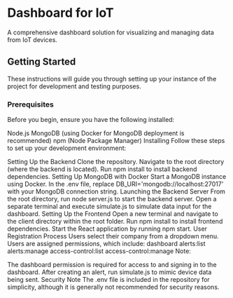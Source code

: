 <h1>Dashboard for IoT</h1>
A comprehensive dashboard solution for visualizing and managing data from IoT devices.

<h2>Getting Started</h2>
These instructions will guide you through setting up your instance of the project for development and testing purposes.

<h3>Prerequisites</h3>
Before you begin, ensure you have the following installed:

Node.js
MongoDB (using Docker for MongoDB deployment is recommended)
npm (Node Package Manager)
Installing
Follow these steps to set up your development environment:

Setting Up the Backend
Clone the repository.
Navigate to the root directory (where the backend is located).
Run npm install to install backend dependencies.
Setting Up MongoDB with Docker
Start a MongoDB instance using Docker.
In the .env file, replace DB_URI='mongodb://localhost:27017' with your MongoDB connection string.
Launching the Backend Server
From the root directory, run node server.js to start the backend server.
Open a separate terminal and execute simulate.js to simulate data input for the dashboard.
Setting Up the Frontend
Open a new terminal and navigate to the client directory within the root folder.
Run npm install to install frontend dependencies.
Start the React application by running npm start.
User Registration Process
Users select their company from a dropdown menu.
Users are assigned permissions, which include:
dashboard
alerts:list
alerts:manage
access-control:list
access-control:manage
Note:

The dashboard permission is required for access to and signing in to the dashboard.
After creating an alert, run simulate.js to mimic device data being sent.
Security Note
The .env file is included in the repository for simplicity, although it is generally not recommended for security reasons.
